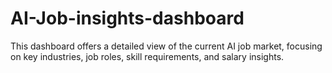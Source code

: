 # AI-Job-insights-dashboard
This dashboard offers a detailed view of the current AI job market, focusing on key industries, job roles, skill requirements, and salary insights.
